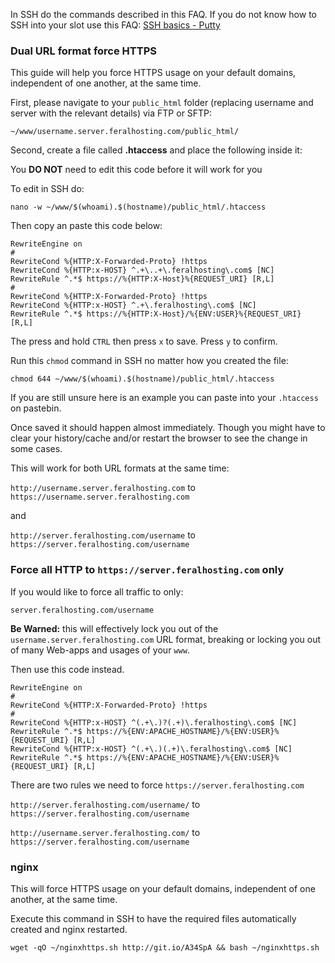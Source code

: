 
In SSH do the commands described in this FAQ. If you do not know how to SSH into your slot use this FAQ: [SSH basics - Putty](https://www.feralhosting.com/faq/view?question=12)

### Dual URL format force HTTPS

This guide will help you force HTTPS usage on your default domains, independent of one another, at the same time.

First, please navigate to your `public_html` folder (replacing username and server with the relevant details) via FTP or SFTP:

~~~
~/www/username.server.feralhosting.com/public_html/
~~~

Second, create a file called **.htaccess** and place the following inside it:

You **DO NOT** need to edit this code before it will work for you

To edit in SSH do:

~~~
nano -w ~/www/$(whoami).$(hostname)/public_html/.htaccess
~~~

Then copy an paste this code below:

~~~
RewriteEngine on
#
RewriteCond %{HTTP:X-Forwarded-Proto} !https
RewriteCond %{HTTP:x-HOST} ^.+\..+\.feralhosting\.com$ [NC]
RewriteRule ^.*$ https://%{HTTP:X-Host}%{REQUEST_URI} [R,L]
#
RewriteCond %{HTTP:X-Forwarded-Proto} !https
RewriteCond %{HTTP:x-HOST} ^.+\.feralhosting\.com$ [NC]
RewriteRule ^.*$ https://%{HTTP:X-Host}/%{ENV:USER}%{REQUEST_URI} [R,L]
~~~

The press and hold `CTRL` then press `x` to save. Press `y` to confirm.

Run this `chmod` command in SSH no matter how you created the file:

~~~
chmod 644 ~/www/$(whoami).$(hostname)/public_html/.htaccess
~~~

If you are still unsure here is an example you can paste into your `.htaccess` on pastebin. 

Once saved it should happen almost immediately. Though you might have to clear your history/cache and/or restart the browser to see the change in some cases.

This will work for both URL formats at the same time:

`http://username.server.feralhosting.com` to `https://username.server.feralhosting.com`

and

`http://server.feralhosting.com/username` to `https://server.feralhosting.com/username`

### Force all HTTP to `https://server.feralhosting.com` only

If you would like to force all traffic to only:

~~~
server.feralhosting.com/username
~~~

**Be Warned:** this will effectively lock you out of the `username.server.feralhosting.com` URL format, breaking or locking you out of many Web-apps and usages of your `www`.

Then use this code instead.

~~~
RewriteEngine on
#
RewriteCond %{HTTP:X-Forwarded-Proto} !https
#
RewriteCond %{HTTP:x-HOST} ^(.+\.)?(.+)\.feralhosting\.com$ [NC]
RewriteRule ^.*$ https://%{ENV:APACHE_HOSTNAME}/%{ENV:USER}%{REQUEST_URI} [R,L] 
RewriteCond %{HTTP:x-HOST} ^(.+\.)(.+)\.feralhosting\.com$ [NC]
RewriteRule ^.*$ https://%{ENV:APACHE_HOSTNAME}/%{ENV:USER}%{REQUEST_URI} [R,L] 
~~~

There are two rules we need to force `https://server.feralhosting.com`

`http://server.feralhosting.com/username/` to `https://server.feralhosting.com/username`

`http://username.server.feralhosting.com/` to `https://server.feralhosting.com/username`

### nginx

This will force HTTPS usage on your default domains, independent of one another, at the same time.

Execute this command in SSH to have the required files automatically created and nginx restarted.

~~~
wget -qO ~/nginxhttps.sh http://git.io/A34SpA && bash ~/nginxhttps.sh
~~~



